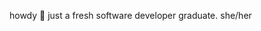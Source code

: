 howdy 🙂 just a fresh software developer graduate. she/her

<!---
alexphar/alexphar is a ✨ special ✨ repository because its `README.md` (this file) appears on your GitHub profile.
You can click the Preview link to take a look at your changes.
--->
